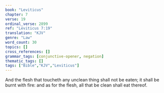 ```yaml
---
book: "Leviticus"
chapter: 7
verse: 19
ordinal_verse: 2899
ref: "Leviticus 7:19"
translation: "KJV"
genre: "Law"
word_count: 30
topics: []
cross_references: []
grammar_tags: [conjunctive-opener, negation]
thematic_tags: []
tags: ["Bible","KJV","Leviticus"]
---
```

And the flesh that toucheth any unclean thing shall not be eaten; it shall be burnt with fire: and as for the flesh, all that be clean shall eat thereof.

